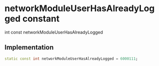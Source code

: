 


# networkModuleUserHasAlreadyLogged constant







int const networkModuleUserHasAlreadyLogged
  







## Implementation

```dart
static const int networkModuleUserHasAlreadyLogged = 6000111;
```







